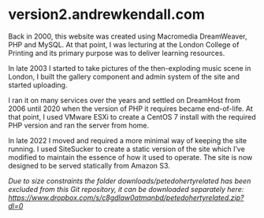 # version2.andrewkendall.com

Back in 2000, this website was created using Macromedia DreamWeaver, PHP and MySQL. At that point, I was lecturing at the London College of Printing and its primary purpose was to deliver learning resources.

In late 2003 I started to take pictures of the then-exploding music scene in London, I built the gallery component and admin system of the site and started uploading.

I ran it on many services over the years and settled on DreamHost from 2006 until 2020 when the version of PHP it requires became end-of-life. At that point, I used VMware ESXi to create a CentOS 7 install with the required PHP version and ran the server from home.

In late 2022 I moved and required a more minimal way of keeping the site running. I used SiteSucker to create a static version of the site which I’ve modified to maintain the essence of how it used to operate. The site is now designed to be served statically from Amazon S3.

*Due to size constraints the folder downloads/petedohertyrelated has been excluded from this Git repository, it can be downloaded separately here: https://www.dropbox.com/s/c8gdlaw0atmqnbd/petedohertyrelated.zip?dl=0*